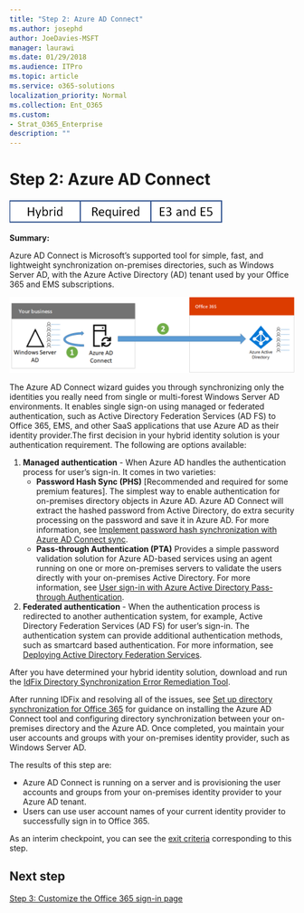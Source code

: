 ```yaml
---
title: "Step 2: Azure AD Connect"
ms.author: josephd
author: JoeDavies-MSFT
manager: laurawi
ms.date: 01/29/2018
ms.audience: ITPro
ms.topic: article
ms.service: o365-solutions
localization_priority: Normal
ms.collection: Ent_O365
ms.custom:
- Strat_O365_Enterprise
description: ""
---
```


# Step 2: Azure AD Connect

![This step is required for hybrid environments  and applies to both the E3 and E5 versions of Microsoft 365 Enterprise](./media/banners/Banner-Hybrid-Required-BothSKUs.png)

**Summary:** 

Azure AD Connect is Microsoft’s supported tool for simple, fast, and lightweight synchronization on-premises directories, such as Windows Server AD, with the Azure Active Directory (AD) tenant used by your Office 365 and EMS subscriptions.
 
![How Azure AD Connect synchronizes your on-premises directory with Azure AD](./media/identity-azure-ad-connect/azure-ad-connect.png)


The Azure AD Connect wizard guides you through synchronizing only the identities you really need from single or multi-forest Windows Server AD environments. It enables single sign-on using managed or federated authentication, such as  Active Directory Federation Services (AD FS) to Office 365, EMS, and other SaaS applications that use Azure AD as their identity provider.The first decision in your hybrid identity solution is your authentication requirement. The following are options available:

1. **Managed authentication** - When Azure AD handles the authentication process for user’s sign-in. It comes in two varieties: 
    - **Password Hash Sync (PHS)** [Recommended and required for some premium features]. The simplest way to enable authentication for on-premises directory objects in Azure AD. Azure AD Connect will extract the hashed password from Active Directory, do extra security processing on the password and save it in Azure AD. For more information, see [Implement password hash synchronization with Azure AD Connect sync](https://docs.microsoft.com/azure/active-directory/connect/active-directory-aadconnectsync-implement-password-synchronization).
    - **Pass-through Authentication (PTA)** Provides a simple password validation solution for Azure AD-based services using an agent running on one or more on-premises servers to validate the users directly with your on-premises Active Directory. For more information, see [User sign-in with Azure Active Directory Pass-through Authentication](https://docs.microsoft.com/azure/active-directory/connect/active-directory-aadconnect-pass-through-authentication).
2. **Federated authentication** - When the authentication process is redirected to another authentication system, for example, Active Directory Federation Services (AD FS) for user’s sign-in. The authentication system can provide additional authentication methods, such as smartcard based authentication. For more information, see [Deploying Active Directory Federation Services](https://docs.microsoft.com/windows-server/identity/ad-fs/deployment/windows-server-2012-r2-ad-fs-deployment-guide).

After you have determined your hybrid identity solution, download and run the [IdFix Directory Synchronization Error Remediation Tool](https://www.microsoft.com/download/details.aspx?id=36832).

After running IDFix and resolving all of the issues, see [Set up directory synchronization for Office 365](https://support.office.com/article/Set-up-directory-synchronization-for-Office-365-1b3b5318-6977-42ed-b5c7-96fa74b08846) for guidance on installing the Azure AD Connect tool and configuring directory synchronization between your on-premises directory and the Azure AD. Once completed, you maintain your user accounts and groups with your on-premises identity provider, such as Windows Server AD.

The results of this step are:

- Azure AD Connect is running on a server and is provisioning the user accounts and groups from your on-premises identity provider to your Azure AD tenant.
- Users can use user account names of your current identity provider to successfully sign in to Office 365.

As an interim checkpoint, you can see the [exit criteria](identity-exit-criteria.md#crit-identity-step2) corresponding to this step.


## Next step

[Step 3: Customize the Office 365 sign-in page](identity-customize-office-365-sign-in.md)
